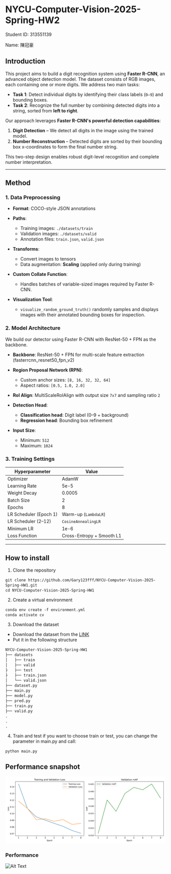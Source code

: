 # NYCU-Computer-Vision-2025-Spring-HW2
Student ID: 313551139 

Name: 陳冠豪
## Introduction
This project aims to build a digit recognition system using **Faster R-CNN**, an advanced object detection model. The dataset consists of RGB images, each containing one or more digits. We address two main tasks:

- **Task 1**: Detect individual digits by identifying their class labels (`0–9`) and bounding boxes.
- **Task 2**: Recognize the full number by combining detected digits into a string, sorted from **left to right**.

Our approach leverages **Faster R-CNN's powerful detection capabilities**:
1. **Digit Detection** – We detect all digits in the image using the trained model.
2. **Number Reconstruction** – Detected digits are sorted by their bounding box x-coordinates to form the final number string.

This two-step design enables robust digit-level recognition and complete number interpretation.

---
## Method
### 1. Data Preprocessing

- **Format**: COCO-style JSON annotations

- **Paths**:
  - Training images: `./datasets/train`
  - Validation images: `./datasets/valid`
  - Annotation files: `train.json`, `valid.json`

- **Transforms**:
  - Convert images to tensors
  - Data augmentation: **Scaling** (applied only during training)

- **Custom Collate Function**:
  - Handles batches of variable-sized images required by Faster R-CNN.

- **Visualization Tool**:
  - `visualize_random_ground_truth()` randomly samples and displays images with their annotated bounding boxes for inspection.
 
### 2. Model Architecture

We build our detector using Faster R-CNN with ResNet-50 + FPN as the backbone.

- **Backbone**: ResNet-50 + FPN for multi-scale feature extraction (fasterrcnn_resnet50_fpn_v2)

- **Region Proposal Network (RPN)**:
  - Custom anchor sizes: `[8, 16, 32, 32, 64]`
  - Aspect ratios: `[0.5, 1.0, 2.0]`

- **RoI Align**: MultiScaleRoIAlign with output size `7x7` and sampling ratio `2`

- **Detection Head**:
  - **Classification head**: Digit label (0–9 + background)
  - **Regression head**: Bounding box refinement

- **Input Size**:
  - Minimum: `512`
  - Maximum: `1024`

 ###  3. Training Settings

| Hyperparameter        | Value                     |
|-----------------------|---------------------------|
| Optimizer             | AdamW                     |
| Learning Rate         | 5e-5                      |
| Weight Decay          | 0.0005                    |
| Batch Size            | 2                         |
| Epochs                | 8                         |
| LR Scheduler (Epoch 1)| Warm-up (`LambdaLR`)      |
| LR Scheduler (2–12)   | `CosineAnnealingLR`       |
| Minimum LR            | 1e-6                      |
| Loss Function         | Cross-Entropy + Smooth L1 |

---
## How to install
1. Clone the repository
```
git clone https://github.com/Gary123fff/NYCU-Computer-Vision-2025-Spring-HW1.git
cd NYCU-Computer-Vision-2025-Spring-HW1
```
2. Create a virtual environment
```
conda env create -f environment.yml
conda activate cv
```

3. Download the dataset 
- Download the dataset from the [LINK](https://drive.google.com/file/d/13JXJ_hIdcloC63sS-vF3wFQLsUP1sMz5/view)
- Put it in the following structure
```
NYCU-Computer-Vision-2025-Spring-HW1
├── datasets
│   ├── train
│   ├── valid
├   ├── test
├   ├── train.json
│   └── valid.json
├── dataset.py
├── main.py
├── model.py
├── pred.py
├── train.py
├── valid.py
.
.
.
```
4. Train and test
if you want to choose train or test, you can change the parameter in main.py and call:
```
python main.py
```
## Performance snapshot
![Alt Text](training_curves._50_2.png)

### Performance
![Alt Text](reault.png)

